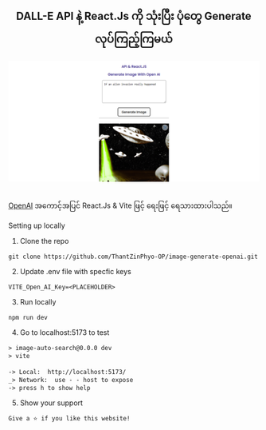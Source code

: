 <h2 align="center">
  DALL-E API နဲ့  React.Js ကို သုံးပြီး ပုံတွေ Generate လုပ်ကြည့်ကြမယ် <br/>
</h2>
<div align="center">
  <img alt="Demo" src="/home.png" />
</div>

<br/>

[OpenAI](https://beta.openai.com/playground) အကောင့်အပြင် React.Js & Vite ဖြင့် ရေးဖြင့် ရေသားထားပါသည်။

Setting up locally
1. Clone the repo
```{r, engine='bash', count_lines}
git clone https://github.com/ThantZinPhyo-OP/image-generate-openai.git
```

2. Update .env file with specfic keys
```{r, engine='bash', count_lines}
VITE_Open_AI_Key=<PLACEHOLDER>
```

3. Run locally
```{r, engine='bash', count_lines}
npm run dev
```

4. Go to localhost:5173 to test
```
> image-auto-search@0.0.0 dev
> vite

-> Local:  http://localhost:5173/
_> Network:  use - - host to expose 
-> press h to show help
```

5. Show your support
```
Give a ⭐ if you like this website!
